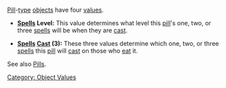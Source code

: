[Pill](:Category:_Pills "wikilink")-[type](:Category:_Object_Types "wikilink")
[objects](:Category:_Objects "wikilink") have four
[values](:Category:_Object_Values "wikilink").

-   **[Spells](:Category:_Spells "wikilink") Level:** This value
    determines what level this [pill](:Category:_Pills "wikilink")'s
    one, two, or three [spells](:Category:_Spells "wikilink") will be
    when they are [cast](Cast "wikilink").

<!-- -->

-   **[Spells](:Category:_Spells "wikilink") [Cast](Cast "wikilink")
    (3):** These three values determine which one, two, or three
    [spells](:Category:_Spells "wikilink") this
    [pill](:Category:_Pills "wikilink") will [cast](Cast "wikilink") on
    those who [eat](Eat "wikilink") it.

See also [Pills](:Category:_Pills "wikilink").

[Category: Object Values](Category:_Object_Values "wikilink")
